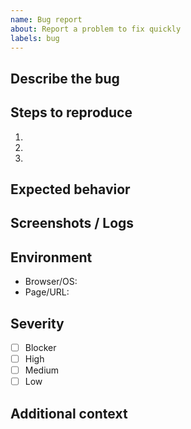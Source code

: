 ```yaml
---
name: Bug report
about: Report a problem to fix quickly
labels: bug
---
```


## Describe the bug

## Steps to reproduce
1. 
2. 
3. 

## Expected behavior

## Screenshots / Logs

## Environment
- Browser/OS:
- Page/URL:

## Severity
- [ ] Blocker
- [ ] High
- [ ] Medium
- [ ] Low

## Additional context
